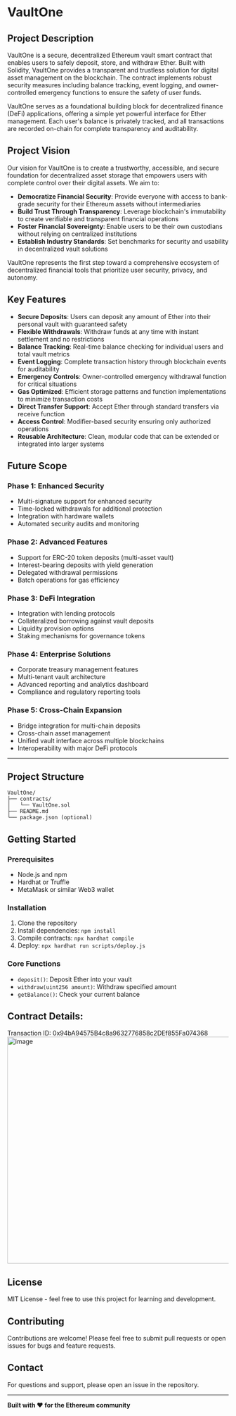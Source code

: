 # VaultOne

## Project Description

VaultOne is a secure, decentralized Ethereum vault smart contract that enables users to safely deposit, store, and withdraw Ether. Built with Solidity, VaultOne provides a transparent and trustless solution for digital asset management on the blockchain. The contract implements robust security measures including balance tracking, event logging, and owner-controlled emergency functions to ensure the safety of user funds.

VaultOne serves as a foundational building block for decentralized finance (DeFi) applications, offering a simple yet powerful interface for Ether management. Each user's balance is privately tracked, and all transactions are recorded on-chain for complete transparency and auditability.

## Project Vision

Our vision for VaultOne is to create a trustworthy, accessible, and secure foundation for decentralized asset storage that empowers users with complete control over their digital assets. We aim to:

- **Democratize Financial Security**: Provide everyone with access to bank-grade security for their Ethereum assets without intermediaries
- **Build Trust Through Transparency**: Leverage blockchain's immutability to create verifiable and transparent financial operations
- **Foster Financial Sovereignty**: Enable users to be their own custodians without relying on centralized institutions
- **Establish Industry Standards**: Set benchmarks for security and usability in decentralized vault solutions

VaultOne represents the first step toward a comprehensive ecosystem of decentralized financial tools that prioritize user security, privacy, and autonomy.

## Key Features

- **Secure Deposits**: Users can deposit any amount of Ether into their personal vault with guaranteed safety
- **Flexible Withdrawals**: Withdraw funds at any time with instant settlement and no restrictions
- **Balance Tracking**: Real-time balance checking for individual users and total vault metrics
- **Event Logging**: Complete transaction history through blockchain events for auditability
- **Emergency Controls**: Owner-controlled emergency withdrawal function for critical situations
- **Gas Optimized**: Efficient storage patterns and function implementations to minimize transaction costs
- **Direct Transfer Support**: Accept Ether through standard transfers via receive function
- **Access Control**: Modifier-based security ensuring only authorized operations
- **Reusable Architecture**: Clean, modular code that can be extended or integrated into larger systems

## Future Scope

### Phase 1: Enhanced Security
- Multi-signature support for enhanced security
- Time-locked withdrawals for additional protection
- Integration with hardware wallets
- Automated security audits and monitoring

### Phase 2: Advanced Features
- Support for ERC-20 token deposits (multi-asset vault)
- Interest-bearing deposits with yield generation
- Delegated withdrawal permissions
- Batch operations for gas efficiency

### Phase 3: DeFi Integration
- Integration with lending protocols
- Collateralized borrowing against vault deposits
- Liquidity provision options
- Staking mechanisms for governance tokens

### Phase 4: Enterprise Solutions
- Corporate treasury management features
- Multi-tenant vault architecture
- Advanced reporting and analytics dashboard
- Compliance and regulatory reporting tools

### Phase 5: Cross-Chain Expansion
- Bridge integration for multi-chain deposits
- Cross-chain asset management
- Unified vault interface across multiple blockchains
- Interoperability with major DeFi protocols

---

## Project Structure

```
VaultOne/
├── contracts/
│   └── VaultOne.sol
├── README.md
└── package.json (optional)
```

## Getting Started

### Prerequisites
- Node.js and npm
- Hardhat or Truffle
- MetaMask or similar Web3 wallet

### Installation
1. Clone the repository
2. Install dependencies: `npm install`
3. Compile contracts: `npx hardhat compile`
4. Deploy: `npx hardhat run scripts/deploy.js`

### Core Functions
- `deposit()`: Deposit Ether into your vault
- `withdraw(uint256 amount)`: Withdraw specified amount
- `getBalance()`: Check your current balance

## Contract Details: 
Transaction ID: 0x94bA94575B4c8a9632776858c2DEf855Fa074368
<img width="1366" height="515" alt="image" src="https://github.com/user-attachments/assets/39a24986-262a-4df0-a35a-fe078580f4a8" />

## License

MIT License - feel free to use this project for learning and development.

## Contributing

Contributions are welcome! Please feel free to submit pull requests or open issues for bugs and feature requests.

## Contact

For questions and support, please open an issue in the repository.

---

**Built with ❤️ for the Ethereum community**
